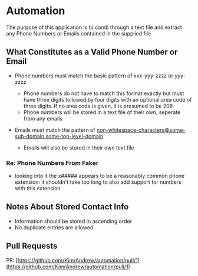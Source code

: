 # Automation

The purpose of this application is to comb through a text file and extract any Phone Numbers or Emails contained in the supplied file

## What Constitutes as a Valid Phone Number or Email

- Phone numbers must match the basic pattern of xxx-yyy-zzzz or yyy-zzzz
  - Phone numbers do not have to match this format exactly but must have three digits followed by four digits with an optional area code of three digits. If no area code is given, it is presumed to be 206
  - Phone numbers will be stored in a text file of their own, seperate from any emails

- Emails must match the pattern of non-whitespace-characters@some-sub-domain.some-top-level-domain
  - Emails will also be stored in their own text file

### Re: Phone Numbers From Faker

- looking into it the x##### appears to be a reasonably common phone extension: it shouldn't take too long to also add support for numbers with this extension

## Notes About Stored Contact Info

- Information should be stored in ascending order
- No duplicate entries are allowed

## Pull Requests

PR: [https://github.com/KimrAndrew/automation/pull/1](https://github.com/KimrAndrew/automation/pull/1)
